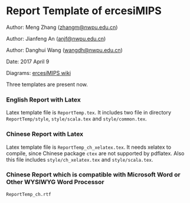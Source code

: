 Report Template of ercesiMIPS
====================================

Author: Meng Zhang (zhangm@nwpu.edu.cn)

Author: Jianfeng An (anjf@nwpu.edu.cn)

Author: Danghui Wang (wangdh@nwpu.edu.cn)

Date: 2017 April 9

Diagrams: [ercesiMIPS wiki](http://www.ercesi.org)

Three templates are present now. 

### English Report with Latex
Latex template file is `ReportTemp.tex`. It includes two file in directory `ReportTemp/style`, `style/scala.tex` and `style/common.tex`.


### Chinese Report with Latex
Latex template file is `ReportTemp_ch_xelatex.tex`. It needs xelatex to compile, since Chinese package `ctex` are not supported by pdflatex.
Also this file includes `style/ch_xelatex.tex` and `style/scala.tex`.


### Chinese Report which is compatible with Microsoft Word or Other WYSIWYG Word Processor
`ReportTemp_ch.rtf`
